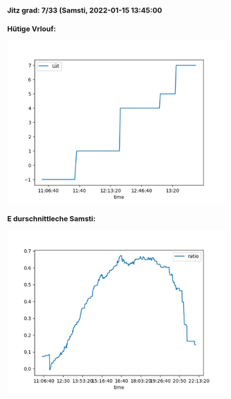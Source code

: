 ### Jitz grad: 7/33 (Samsti, 2022-01-15 13:45:00

### Hütige Vrlouf:
![Graph](Today.png)

### E durschnittleche Samsti:
![Graph](Samsti.png)